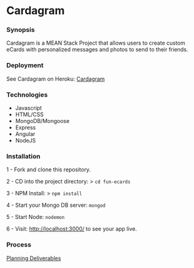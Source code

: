 # Cardagram

### Synopsis

Cardagram is a MEAN Stack Project that allows users to create custom eCards with personalized messages and photos to send to their friends.

### Deployment

See Cardagram on Heroku: [Cardagram](https://cardagram.herokuapp.com/)

### Technologies

- Javascript
- HTML/CSS
- MongoDB/Mongoose
- Express
- Angular
- NodeJS

### Installation

1 - Fork and clone this repository.

2 - CD into the project directory: > ```cd fun-ecards```

3 - NPM Install: > ```npm install```

4 - Start your Mongo DB server: ```mongod```

5 - Start Node: ```nodemon```

6 - Visit: [http://localhost:3000/](http://localhost:3000/) to see your app live. 

### Process

[Planning Deliverables](Planning-Deliverables.md)
